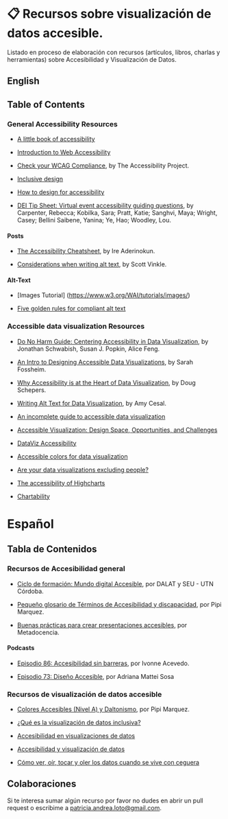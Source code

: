 # 📋  Recursos sobre visualización de datos accesible.
 Listado en proceso de elaboración con recursos (artículos, libros, charlas y herramientas) sobre Accesibilidad y Visualización de Datos.

## English

## Table of Contents 

### General Accessibility Resources

* [A little book of accessibility](https://www.ab11y.com/articles/a-little-book-of-accessibility/)

* [Introduction to Web Accessibility](https://www.w3.org/WAI/fundamentals/accessibility-intro/)

* [Check your WCAG Compliance](https://www.a11yproject.com/checklist/#title), by The Accessibility Project.

* [Inclusive design](https://automattic.design/inclusive/)

* [How to design for accessibility](https://www.bbc.co.uk/gel/guidelines/how-to-design-for-accessibility)

* [DEI Tip Sheet: Virtual event accessibility guiding questions](https://zenodo.org/record/8043909), by Carpenter, Rebecca;  Kobilka, Sara;  Pratt, Katie;  Sanghvi, Maya;  Wright, Casey; Bellini Saibene, Yanina;  Ye, Hao;  Woodley, Lou.

#### **Posts**

* [The Accessibility Cheatsheet](https://bitsofco.de/the-accessibility-cheatsheet/), by Ire Aderinokun.

* [Considerations when writing alt text](https://ux.shopify.com/considerations-when-writing-alt-text-a9c1985a8204), by Scott Vinkle.

#### **Alt-Text**
* [Images Tutorial] (https://www.w3.org/WAI/tutorials/images/)
  
* [Five golden rules for compliant alt text](https://abilitynet.org.uk/news-blogs/five-golden-rules-compliant-alt-text)

### Accessible data visualization Resources

* [Do No Harm Guide: Centering Accessibility in Data Visualization](https://www.urban.org/research/publication/do-no-harm-guide-centering-accessibility-data-visualization), by Jonathan Schwabish, Susan J. Popkin, Alice Feng.

* [An Intro to Designing Accessible Data Visualizations](https://fossheim.io/writing/posts/accessible-dataviz-design/), by Sarah Fossheim.

* [Why Accessibility is at the Heart of Data Visualization](https://medium.com/nightingale/accessibility-is-at-the-heart-of-data-visualization-64a38d6c505b), by Doug Schepers.

* [Writing Alt Text for Data Visualization](https://medium.com/nightingale/writing-alt-text-for-data-visualization-2a218ef43f81), by Amy Cesal.

* [An incomplete guide to accessible data visualization](https://towardsdatascience.com/an-incomplete-guide-to-accessible-data-visualization-33f15bfcc400)

*  [Accessible Visualization: Design Space, Opportunities, and Challenges](https://onlinelibrary.wiley.com/doi/abs/10.1111/cgf.14298)

* [DataViz Accessibility](https://github.com/dataviza11y/resources)

* [Accessible colors for data visualization](https://zachgrosser.medium.com/accessible-colors-for-data-visualization-2ad64ac4ee7e)

* [Are your data visualizations excluding people?](https://www.youtube.com/watch?v=SWB-KLXN-Ok)

* [The accessibility of Highcharts](https://www.highcharts.com/docs/accessibility/accessibility-module)

* [Chartability](https://chartability.fizz.studio/)




# Español

## Tabla de Contenidos

### **Recursos de Accesibilidad general**

* [Ciclo de formación: Mundo digital Accesible](https://youtube.com/playlist?list=PLergKtvtBJw34z0_kO2mohz8KabkfTNsD), por DALAT y SEU - UTN Córdoba.

* [Pequeño glosario de Términos de Accesibilidad y discapacidad](https://pipimarquez.medium.com/peque%C3%B1o-glosario-de-t%C3%A9rminos-de-accesibilidad-y-discapacidad-a44080abd8d1), por Pipi Marquez.

* [Buenas prácticas para crear presentaciones accesibles](https://www.metadocencia.org/post/presentaciones-accesibles/),  por Metadocencia.

#### **Podcasts**
* [Episodio 86: Accesibilidad sin barreras](https://podcasts.apple.com/us/podcast/episodio-86-ivonne-acevedo-accesibilidad-sin-barreras/id1464454956?i=1000514246627), por Ivonne Acevedo.

* [Episodio 73: Diseño Accesible](https://podcasts.apple.com/us/podcast/episodio-73-adriana-mattei-sosa-dise%C3%B1o-accesible/id1464454956?i=1000500357583), por  Adriana Mattei Sosa
  
### **Recursos de visualización de datos accesible**

* [Colores Accesibles (Nivel A) y Daltonismo](https://pipimarquez.medium.com/colores-accesibles-nivel-a-y-daltonismo-769d4e8fbaab),  por Pipi Marquez.
  
* [¿Qué es la visualización de datos inclusiva?](https://datouch.uma.es/2022/10/07/que-es-la-visualizacion-de-datos-inclusiva/)

* [Accesibilidad en visualizaciones de datos](https://learn.microsoft.com/es-[es/office/dev/add-ins/design/data-visualization-guidelines)

* [Accesibilidad y visualización de datos](http://sidar.org/ponencias/2015/jpd15/) 

* [Cómo ver, oír, tocar y oler los datos cuando se vive con ceguera](https://www.yotambien.mx/actualidad/visualizacion-inclusiva-accesibilidad-digital-para-ceguera/)


## Colaboraciones

Si te interesa sumar algún recurso por favor no dudes en abrir un pull request o escribime a [patricia.andrea.loto@gmail.com](patricia.andrea.loto@gmail.com).
